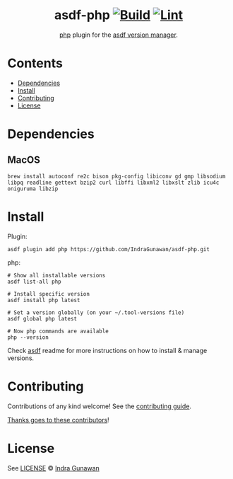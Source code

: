 <div align="center">

# asdf-php [![Build](https://github.com/IndraGunawan/asdf-php/actions/workflows/build.yml/badge.svg)](https://github.com/IndraGunawan/asdf-php/actions/workflows/build.yml) [![Lint](https://github.com/IndraGunawan/asdf-php/actions/workflows/lint.yml/badge.svg)](https://github.com/IndraGunawan/asdf-php/actions/workflows/lint.yml)

[php](https://github.com/IndraGunawan/asdf-php) plugin for the [asdf version manager](https://asdf-vm.com).

</div>

# Contents

- [Dependencies](#dependencies)
- [Install](#install)
- [Contributing](#contributing)
- [License](#license)

# Dependencies

## MacOS

```shell
brew install autoconf re2c bison pkg-config libiconv gd gmp libsodium libpq readline gettext bzip2 curl libffi libxml2 libxslt zlib icu4c oniguruma libzip
```

# Install

Plugin:

```shell
asdf plugin add php https://github.com/IndraGunawan/asdf-php.git
```

php:

```shell
# Show all installable versions
asdf list-all php

# Install specific version
asdf install php latest

# Set a version globally (on your ~/.tool-versions file)
asdf global php latest

# Now php commands are available
php --version
```

Check [asdf](https://github.com/asdf-vm/asdf) readme for more instructions on how to
install & manage versions.

# Contributing

Contributions of any kind welcome! See the [contributing guide](contributing.md).

[Thanks goes to these contributors](https://github.com/IndraGunawan/asdf-php/graphs/contributors)!

# License

See [LICENSE](LICENSE) © [Indra Gunawan](https://github.com/IndraGunawan/)
